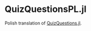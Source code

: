 # QuizQuestionsPL.jl

Polish translation of [QuizQuestions.jl](https://github.com/jverzani/QuizQuestions.jl).
